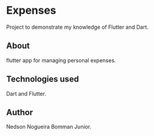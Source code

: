 # Expenses

Project to demonstrate my knowledge of Flutter and Dart.

## About

flutter app for managing personal expenses.

## Technologies used

Dart and Flutter.

## Author

Nedson Nogueira Bomman Junior.

